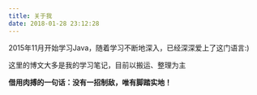```yaml
---
title: 关于我
date: 2018-01-28 23:12:28
---
```


2015年11月开始学习Java，随着学习不断地深入，已经深深爱上了这门语言:)

这里的博文大多是我的学习笔记，目前以搬运、整理为主

__借用肉搏的一句话：没有一招制敌，唯有脚踏实地！__


